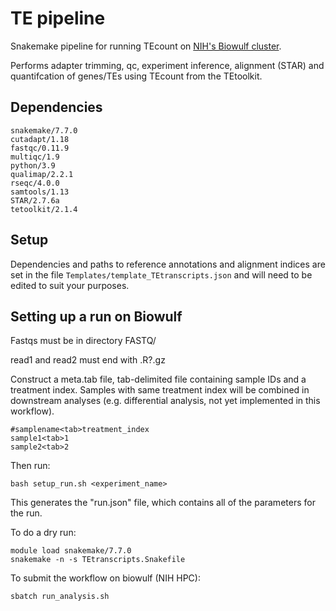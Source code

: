 # TE pipeline

Snakemake pipeline for running TEcount on [NIH's Biowulf cluster](http://hpc.nih.gov).

Performs adapter trimming, qc, experiment inference, alignment (STAR) and quantifcation of genes/TEs using TEcount from the TEtoolkit.


## Dependencies
	
	snakemake/7.7.0
	cutadapt/1.18
  	fastqc/0.11.9
  	multiqc/1.9
  	python/3.9
  	qualimap/2.2.1
  	rseqc/4.0.0
  	samtools/1.13
  	STAR/2.7.6a
  	tetoolkit/2.1.4
   
## Setup

Dependencies and paths to reference annotations and alignment indices are set in the file `Templates/template_TEtranscripts.json` and will need to be edited to suit your purposes.


## Setting up a run on Biowulf

Fastqs must be in directory FASTQ/

read1 and read2 must end with .R?.gz

Construct a meta.tab file, tab-delimited file containing sample IDs and a treatment index. Samples with same treatment index will be combined in downstream analyses (e.g. differential analysis, not yet implemented in this workflow).

	#samplename<tab>treatment_index
	sample1<tab>1
	sample2<tab>2

Then run:

`bash setup_run.sh <experiment_name>`

This generates the "run.json" file, which contains all of the parameters for the run.


To do a dry run: 

	module load snakemake/7.7.0
	snakemake -n -s TEtranscripts.Snakefile

To submit the workflow on biowulf (NIH HPC):

`sbatch run_analysis.sh`

